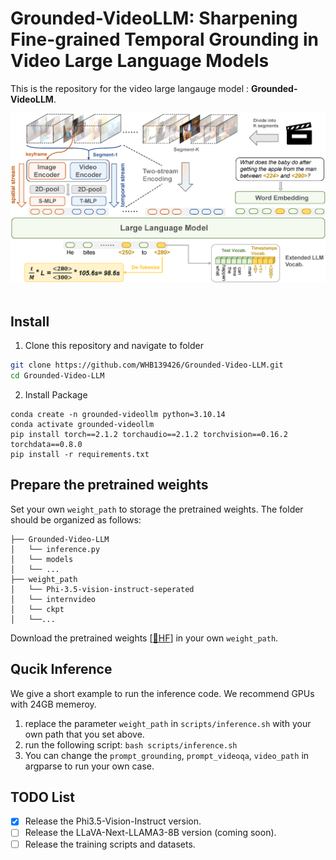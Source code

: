 # Grounded-VideoLLM: Sharpening Fine-grained Temporal Grounding in Video Large Language Models
This is the repository for the video large langauge model : **Grounded-VideoLLM**.
<div align="center">
  <img src="model.png"/>
</div><br/>

## Install
1. Clone this repository and navigate to folder
```bash
git clone https://github.com/WHB139426/Grounded-Video-LLM.git
cd Grounded-Video-LLM
```

2. Install Package
```Shell
conda create -n grounded-videollm python=3.10.14
conda activate grounded-videollm
pip install torch==2.1.2 torchaudio==2.1.2 torchvision==0.16.2 torchdata==0.8.0
pip install -r requirements.txt
```

## Prepare the pretrained weights

Set your own `weight_path` to storage the pretrained weights. The folder should be organized as follows: 
```
├── Grounded-Video-LLM
│   └── inference.py
│   └── models
│   └── ...
├── weight_path
│   └── Phi-3.5-vision-instruct-seperated
│   └── internvideo
│   └── ckpt
│   └──...
```
Download the pretrained weights [[🤗HF](https://huggingface.co/WHB139426/Grounded-Video-LLM/tree/main)] in your own `weight_path`. 

## Qucik Inference
We give a short example to run the inference code. We recommend GPUs with 24GB memeroy.
1. replace the parameter `weight_path` in `scripts/inference.sh` with your own path that you set above.
2. run the following script: `bash scripts/inference.sh`
3. You can change the `prompt_grounding`, `prompt_videoqa`, `video_path` in argparse to run your own case.

## TODO List
- [x] Release the Phi3.5-Vision-Instruct version.
- [ ] Release the LLaVA-Next-LLAMA3-8B version (coming soon).
- [ ] Release the training scripts and datasets.